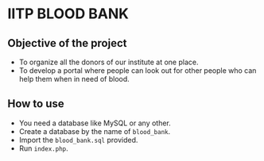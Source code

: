 IITP BLOOD BANK
===============

Objective of the project
------------------------

- To organize all the donors of our institute at one place.
- To develop a portal where people can look out for other people who can help
  them when in need of blood.

How to use
----------

- You need a database like MySQL or any other.
- Create a database by the name of `blood_bank`.
- Import the `blood_bank.sql` provided.
- Run `index.php`.